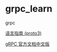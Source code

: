 # grpc_learn

grpc


[语言指南 (proto3) ](https://developers.google.com/protocol-buffers/docs/proto3#simple)

[gRPC 官方文档中文版](http://doc.oschina.net/grpc?t=60133)


